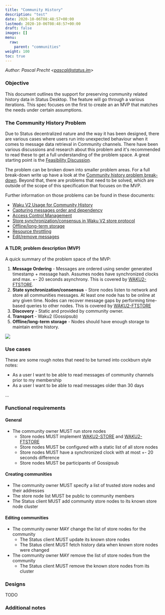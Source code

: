 ```yaml
---
title: "Community History"
description: "test"
date: 2020-10-06T08:48:57+00:00
lastmod: 2020-10-06T08:48:57+00:00
draft: false
images: []
menu:
  raw:
    parent: "communities"
weight: 100
toc: true
---
```


_Author: Pascal Precht <<pascal@status.im>>_

### Objective
This document outlines the support for preserving community related history data in Status Desktop. The feature will go through a various iterations. This spec focuses on the first to create an an MVP that matches the needs under certain assumptions.

### The Community History Problem
Due to Status decentralized nature and the way it has been designed, there are various cases where users run into unexpected behaviour when it comes to message data retrieval in Community channels. There have been various discussions and research about this problem and it's recommended to read these to get a full understanding of the problem space. A great starting point is the [Feasibility Discussion](https://github.com/vacp2p/rfc/issues/420).

The problem can be broken down into smaller problem areas. For a full break-down write up have a look at the [Community history problem break-down](https://github.com/vacp2p/research/issues/82). Beyond that, there are problems that need to be solved, which are outside of the scope of this specification that focuses on the MVP.

Further information on those problems can be found in these documents:

- [Waku V2 Usage for Community History](https://github.com/vacp2p/research/issues/83)
- [Capturing messages order and dependency](https://github.com/vacp2p/research/issues/76)
- [Access Control Management](https://github.com/vacp2p/research/issues/79)
- [Store synchronization/consensus in Waku V2 store protocol](https://github.com/vacp2p/research/issues/80)
- [Offline/long-term storage](https://github.com/vacp2p/research/issues/81)
- [Resource throttling](https://github.com/vacp2p/research/issues/84)
- [Edit/remove messages](https://github.com/vacp2p/research/issues/77)


#### A TLDR; problem description (MVP)
A quick summary of the problem space of the MVP:

1. **Message Ordering** - Messages are ordered using sender generated timestamp + message hash. Assumes nodes have synchronized clocks and max. +- 20 seconds asynchrony. This is covered by [WAKU2-FTSTORE](https://rfc.vac.dev/spec/21/).
2. **State synchronization/consensus** - Store nodes listen to network and store all communities messages. At least one node has to be online at any given time. Nodes can recover message gaps by performing time-based queries to other nodes. This is covered by [WAKU2-FTSTORE](https://rfc.vac.dev/spec/21/)
3. **Discovery** - Static and provided by community owner.
4. **Transport** - Waku2 (Gossipsub)
5. **Offline/long-term storage** - Nodes should have enough storage to maintain entire history.

<img style="max-width: 100%" src="https://camo.githubusercontent.com/acd1d1f15ca077f4a9386611800b65c8b4b44b5ac623e00c4ac6e8e0dc722f24/68747470733a2f2f692e696d6775722e636f6d2f6d364b71704b762e6a7067">

### Use cases

These are some rough notes that need to be turned into cockburn style notes:

- As a user I want to be able to read messages of community channels prior to my membership
- As a user I want to be able to read messages older than 30 days

...

### Functional requirements

#### General

- The community owner MUST run store nodes
  - Store nodes MUST implement [WAKU2-STORE](https://rfc.vac.dev/spec/13/) and [WAKU2-FTSTORE](https://rfc.vac.dev/spec/21/)
  - Store nodes MUST be configured with a static list of all store nodes
  - Store nodes MUST have a synchronized clock with at most +- 20 seconds difference
  - Store nodes MUST be participants of Gossipsub

#### Creating communities

- The community owner MUST specify a list of trusted store nodes and their addresses
- The store node list MUST be public to community members
- The Status client MUST add community store nodes to its known store node cluster

#### Editing communities
- The community owner MAY change the list of store nodes for the community
  - The Status client MUST update its known store nodes
  - The Status client MUST fetch history data when known store nodes were changed
- The community owner MAY remove the list of store nodes from the community
  - The Status client MUST remove the known store nodes from its cluster

### Designs

TODO

### Additional notes
